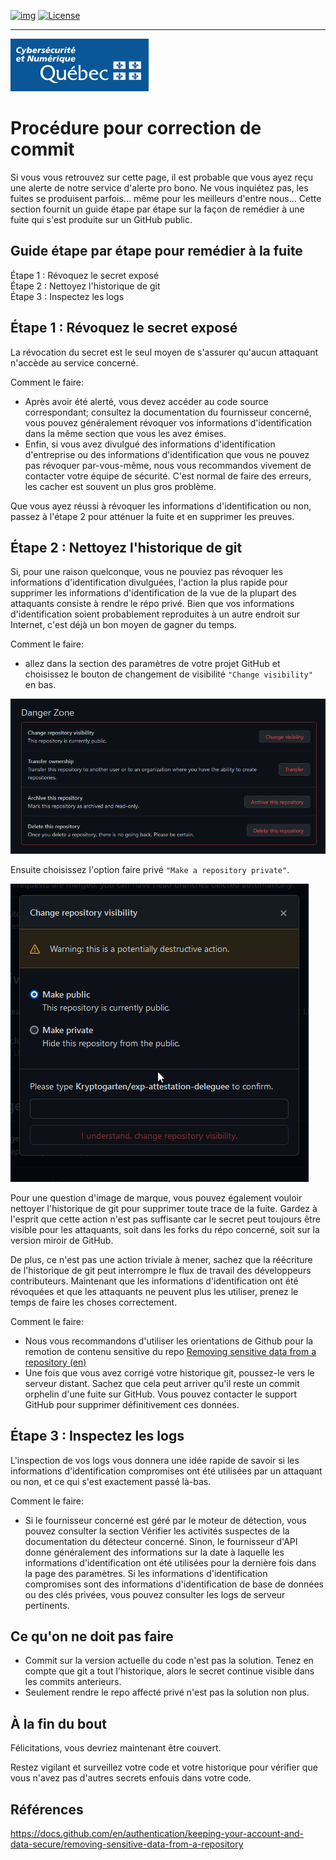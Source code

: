 <!-- ENTETE -->
[![img](https://img.shields.io/badge/Lifecycle-Experimental-339999)](https://www.quebec.ca/gouv/politiques-orientations/vitrine-numeriqc/accompagnement-des-organismes-publics/demarche-conception-services-numeriques)
[![License](https://img.shields.io/badge/Licence-LiLiQ--R-blue)](LICENSE_FR)

---

<div>
    <img src="./images/mcn.png">
</div>
<!-- FIN ENTETE -->

# Procédure pour correction de commit

Si vous vous retrouvez sur cette page, il est probable que vous ayez reçu une alerte de notre service d'alerte pro bono. Ne vous inquiétez pas, les fuites se produisent parfois... même pour les meilleurs d'entre nous... Cette section fournit un guide étape par étape sur la façon de remédier à une fuite qui s'est produite sur un GitHub public.

## **Guide étape par étape pour remédier à la fuite**

Étape 1 : Révoquez le secret exposé  
Étape 2 : Nettoyez l'historique de git  
Étape 3 : Inspectez les logs  


## **Étape 1 : Révoquez le secret exposé**

La révocation du secret est le seul moyen de s'assurer qu'aucun attaquant n'accède au service concerné.

Comment le faire: 

- Après avoir été alerté, vous devez accéder au code source correspondant; consultez la documentation du fournisseur concerné, vous pouvez généralement révoquer vos informations d'identification dans la même section que vous les avez émises. 
- Enfin, si vous avez divulgué des informations d'identification d'entreprise ou des informations d'identification que vous ne pouvez pas révoquer par-vous-même, nous vous recommandos vivement de contacter votre équipe de sécurité. C'est normal de faire des erreurs, les cacher est souvent un plus gros problème. 

Que vous ayez réussi à révoquer les informations d'identification ou non, passez à l'étape 2 pour atténuer la fuite et en supprimer les preuves.

## **Étape 2 : Nettoyez l'historique de git**

Si, pour une raison quelconque, vous ne pouviez pas révoquer les informations d'identification divulguées, l'action la plus rapide pour supprimer les informations d'identification de la vue de la plupart des attaquants consiste à rendre le répo privé. Bien que vos informations d'identification soient probablement reproduites à un autre endroit sur Internet, c'est déjà un bon moyen de gagner du temps.

Comment le faire:  

- allez dans la section des paramètres de votre projet GitHub et choisissez le bouton de changement de visibilité  `"Change visibility"` en bas. 

![Change visibilité](./images/ChangerVisibilite.png)

Ensuite choisissez l'option faire privé `"Make a repository private"`. 

![Faire privé](./images/FairePrive.png)

Pour une question d'image de marque, vous pouvez également vouloir nettoyer l'historique de git pour supprimer toute trace de la fuite. Gardez à l'esprit que cette action n'est pas suffisante car le secret peut toujours être visible pour les attaquants, soit dans les forks du répo concerné, soit sur la version miroir de GitHub.

De plus, ce n'est pas une action triviale à mener, sachez que la réécriture de l'historique de git peut interrompre le flux de travail des développeurs contributeurs. Maintenant que les informations d'identification ont été révoquées et que les attaquants ne peuvent plus les utiliser, prenez le temps de faire les choses correctement.

Comment le faire: 

- Nous vous recommandons d'utiliser les orientations de Github pour la remotion de contenu sensitive du repo [Removing sensitive data from a repository (en)](https://docs.github.com/en/authentication/keeping-your-account-and-data-secure/removing-sensitive-data-from-a-repository)
- Une fois que vous avez corrigé votre historique git, poussez-le vers le serveur distant. Sachez que cela peut arriver qu'il reste un commit orphelin d'une fuite sur GitHub. Vous pouvez contacter le support GitHub pour supprimer définitivement ces données.

## **Étape 3 : Inspectez les logs**

L'inspection de vos logs vous donnera une idée rapide de savoir si les informations d'identification compromises ont été utilisées par un attaquant ou non, et ce qui s'est exactement passé là-bas.

Comment le faire: 

- Si le fournisseur concerné est géré par le moteur de détection, vous pouvez consulter la section Vérifier les activités suspectes de la documentation du détecteur concerné. Sinon, le fournisseur d'API donne généralement des informations sur la date à laquelle les informations d'identification ont été utilisées pour la dernière fois dans la page des paramètres. Si les informations d'identification compromises sont des informations d'identification de base de données ou des clés privées, vous pouvez consulter les logs de serveur pertinents.

## Ce qu'on ne doit pas faire

- Commit sur la version actuelle du code n'est pas la solution. Tenez en compte que git a tout l'historique, alors le secret continue visible dans les commits anterieurs. 
- Seulement rendre le repo affecté privé n'est pas la solution non plus. 

## **À la fin du bout**

Félicitations, vous devriez maintenant être couvert.

Restez vigilant et surveillez votre code et votre historique pour vérifier que vous n'avez pas d'autres secrets enfouis dans votre code.



## Références

https://docs.github.com/en/authentication/keeping-your-account-and-data-secure/removing-sensitive-data-from-a-repository
